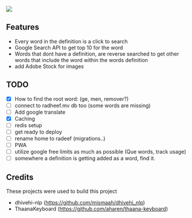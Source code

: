 <img src="https://github.com/fauzaanu/feedar/assets/86226565/6182de49-75fa-40a7-bb89-40861e01e887" />

## Features

- Every word in the definition is a click to search
- Google Search API to get top 10 for the word
- Words that dont have a definition, are reverse searched to get other words that include the word within the words definition
- add Adobe Stock for images

## TODO

- [x] How to find the root word: (ge, men, remover?)
- [ ] connect to radheef.mv db too (some words are missing)
- [ ] Add google translate
- [x] Caching
- [ ] redis setup
- [ ] get ready to deploy
- [ ] rename home to radeef (migrations..)
- [ ] PWA
- [ ] utilize google free limits as much as possible (Que words, track usage)
- [ ] somewhere a definition is getting added as a word, find it.

## Credits

These projects were used to build this project
- dhivehi-nlp (https://github.com/mismaah/dhivehi_nlp)
- ThaanaKeyboard (https://github.com/aharen/thaana-keyboard)
